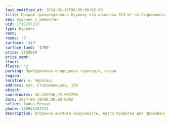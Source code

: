 ```yaml
---
last_modified_at: 2024-06-19T00:00:00+02:00
title: Продаж триповерхового будинку від власника 313 м² на Сторожинецькій
seo: будинок з ремонтом
uid: 1718797257
type: Будинок
rent:
rooms: '5'
surface: '313'
surface_land: '1700'
price: $180000
price_sqmt:
floor:
floors: '2'
parking: Прибудинкова огороджена територія, гараж
region:
location: м. Чернівці
address: вул. Сторожинецька, 139
object:
coordinates: 48.263938,25.902758
date: 2024-06-19T00:00:00.000Z
seller: Ірина Репчук
phone: 380955107221
description: Вторинна житлова нерухомість, житло придатне для проживання
---
```

